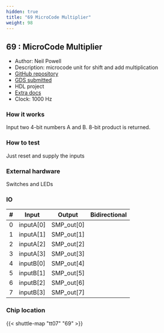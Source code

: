 ```yaml
---
hidden: true
title: "69 MicroCode Multiplier"
weight: 98
---
```


## 69 : MicroCode Multiplier

* Author: Neil Powell
* Description: microcode unit for shift and add multiplication
* [GitHub repository](https://github.com/neilbluejohn/tt07-micro-mult)
* [GDS submitted](https://github.com/neilbluejohn/tt07-micro-mult/actions/runs/9306388888)
* HDL project
* [Extra docs]()
* Clock: 1000 Hz

<!---

This file is used to generate your project datasheet. Please fill in the information below and delete any unused
sections.

You can also include images in this folder and reference them in the markdown. Each image must be less than
512 kb in size, and the combined size of all images must be less than 1 MB.
-->


### How it works

Input two 4-bit numbers A and B. 8-bit product is returned.

### How to test

Just reset and supply the inputs

### External hardware

Switches and LEDs


### IO

| #             | Input    | Output   | Bidirectional   |
| ------------- | -------- | -------- | --------------- |
| 0 | inputA[0]  | SMP_out[0]  |         |
| 1 | inputA[1]  | SMP_out[1]  |         |
| 2 | inputA[2]  | SMP_out[2]  |         |
| 3 | inputA[3]  | SMP_out[3]  |         |
| 4 | inputB[0]  | SMP_out[4]  |         |
| 5 | inputB[1]  | SMP_out[5]  |         |
| 6 | inputB[2]  | SMP_out[6]  |         |
| 7 | inputB[3]  | SMP_out[7]  |         |


### Chip location

{{< shuttle-map "tt07" "69" >}}
